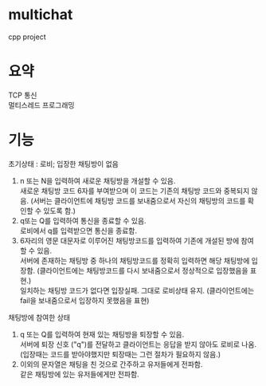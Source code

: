# multichat
cpp project

# 요약
TCP 통신 <br/>
멀티스레드 프로그래밍

# 기능
초기상태 : 로비; 입장한 채팅방이 없음
1. n 또는 N을 입력하여 새로운 채팅방을 개설할 수 있음. <br/>
새로운 채팅방 코드 6자를 부여받으며 이 코드는 기존의 채팅방 코드와 중복되지 않음. (서버는 클라이언트에 채팅방 코드를 보내줌으로서 자신의 채팅방의 코드를 확인할 수 있도록 함.)
2. q또는 Q를 입력하여 통신을 종료할 수 있음. <br/>
로비에서 q를 입력받으면 통신을 종료함.
3. 6자리의 영문 대문자로 이루어진 채팅방코드를 입력하여 기존에 개설된 방에 참여할 수 있음. <br/>
서버에 존재하는 채팅방 중 하나의 채팅방코드를 정확히 입력하면 해당 채팅방에 입장함. (클라이언트에는 채팅방코드를 다시 보내줌으로서 정상적으로 입장했음을 표현.)<br/>
일치하는 채팅방 코드가 없다면 입장실패. 그대로 로비상태 유지. (클라이언트에는 fail을 보내줌으로서 입장하지 못했음을 표현)<br/>

채팅방에 참여한 상태
1. q 또는 Q를 입력하여 현재 있는 채팅방을 퇴장할 수 있음. <br/>
서버에 퇴장 신호 ("q")를 전달하고 클라이언트는 응답을 받지 않아도 로비로 나옴. (입장때는 코드를 받아야했지만 퇴장때는 그런 절차가 필요하지 않음.)
2. 이외의 문자열은 채팅을 친 것으로 간주하고 유저들에게 전파함. <br/>
같은 채팅방에 있는 유저들에게만 전파함.
